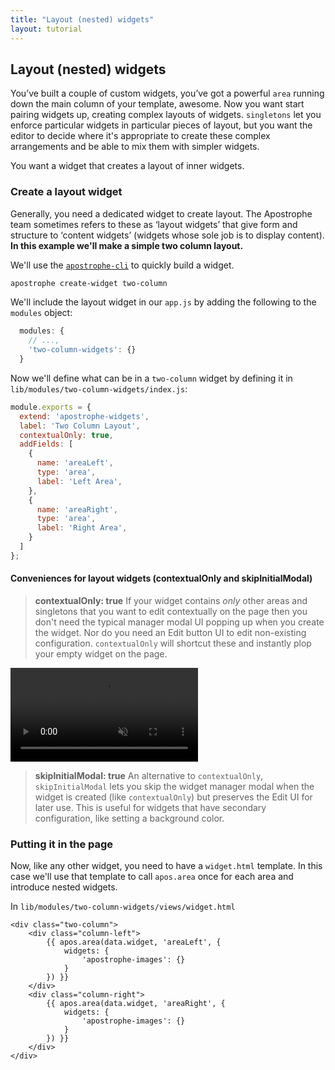 ```yaml
---
title: "Layout (nested) widgets"
layout: tutorial
---
```


## Layout (nested) widgets

You’ve built a couple of custom widgets, you’ve got a powerful `area` running down the main column of your template, awesome. Now you want start pairing widgets up, creating complex layouts of widgets. `singletons` let you enforce particular widgets in particular pieces of layout, but you want the editor to decide where it's appropriate to create these complex arrangements and be able to mix them with simpler widgets.

You want a widget that creates a layout of inner widgets.

### Create a layout widget

Generally, you need a dedicated widget to create layout. The Apostrophe team sometimes refers to these as ‘layout widgets’ that give form and structure to ‘content widgets’ (widgets whose sole job is to display content). **In this example we'll make a simple two column layout.**

We'll use the [`apostrophe-cli`](https://github.com/punkave/apostrophe-cli) to quickly build a widget.

```bash
apostrophe create-widget two-column
```

We'll include the layout widget in our `app.js` by adding the following to the `modules` object:

```javascript
  modules: {
    // ...,
    'two-column-widgets': {}
  }
```

Now we'll define what can be in a `two-column` widget by defining it in `lib/modules/two-column-widgets/index.js`:

```javascript
module.exports = {
  extend: 'apostrophe-widgets',
  label: 'Two Column Layout',
  contextualOnly: true,
  addFields: [
    {
      name: 'areaLeft',
      type: 'area',
      label: 'Left Area',
    },
    {
      name: 'areaRight',
      type: 'area',
      label: 'Right Area',
    }
  ]
};
```

#### Conveniences for layout widgets (contextualOnly and skipInitialModal)

> **contextualOnly: true** If your widget contains *only* other areas and singletons that you want to edit contextually on the page then you don't need the typical manager modal UI popping up when you create the widget. Nor do you need an Edit button UI to edit non-existing configuration. `contextualOnly` will shortcut these and instantly plop your empty widget on the page.

<video src="/docs/videos/tutorials/editor/contextualTrue.mp4" autoplay="" loop="true" muted="true"></video>

> **skipInitialModal: true** An alternative to `contextualOnly`, `skipInitialModal` lets you skip the widget manager modal when the widget is created (like `contextualOnly`) but preserves the Edit UI for later use. This is useful for widgets that have secondary configuration, like setting a background color.

### Putting it in the page

Now, like any other widget, you need to have a `widget.html` template. In this case we'll use that template to call `apos.area` once for each area and introduce nested widgets.

In `lib/modules/two-column-widgets/views/widget.html`

```markup
<div class="two-column">
    <div class="column-left">
        {{ apos.area(data.widget, 'areaLeft', {
            widgets: {
                'apostrophe-images': {}
            }
        }) }}
    </div>
    <div class="column-right">
        {{ apos.area(data.widget, 'areaRight', {
            widgets: {
                'apostrophe-images': {}
            }
        }) }}
    </div>
</div>
```
